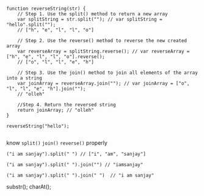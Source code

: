 ```

function reverseString(str) {
    // Step 1. Use the split() method to return a new array
    var splitString = str.split(""); // var splitString = "hello".split("");
    // ["h", "e", "l", "l", "o"]
 
    // Step 2. Use the reverse() method to reverse the new created array
    var reverseArray = splitString.reverse(); // var reverseArray = ["h", "e", "l", "l", "o"].reverse();
    // ["o", "l", "l", "e", "h"]
 
    // Step 3. Use the join() method to join all elements of the array into a string
    var joinArray = reverseArray.join(""); // var joinArray = ["o", "l", "l", "e", "h"].join("");
    // "olleh"
    
    //Step 4. Return the reversed string
    return joinArray; // "olleh"
}
 
reverseString("hello");


```

know `split()` `join()` `reverse()` properly


```
("i am sanjay").split(" ") // ["i", "am", "sanjay"]

```

`("i am sanjay").split(" ").join("") // "iamsanjay"`

`("i am sanjay").split(" ").join(" ")  // "i am sanjay"`


substr();
charAt();
